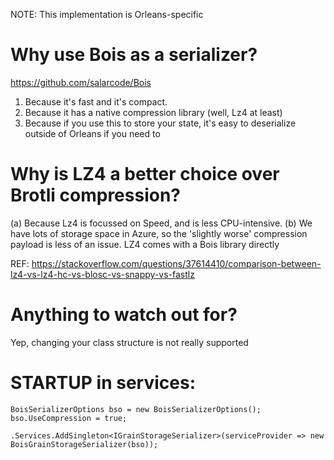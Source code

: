 ﻿NOTE: This implementation is Orleans-specific

# Why use Bois as a serializer?

https://github.com/salarcode/Bois 

1. Because it's fast and it's compact.
2. Because it has a native compression library (well, Lz4 at least)
3. Because if you use this to store your state, it's easy to deserialize outside of Orleans if you need to

# Why is LZ4 a better choice over Brotli compression?

(a) Because Lz4 is focussed on Speed, and is less CPU-intensive.
(b) We have lots of storage space in Azure, so the 'slightly worse' compression payload is less of an issue.
LZ4 comes with a Bois library directly

REF: https://stackoverflow.com/questions/37614410/comparison-between-lz4-vs-lz4-hc-vs-blosc-vs-snappy-vs-fastlz

# Anything to watch out for?

Yep, changing your class structure is not really supported


# STARTUP in services:

	BoisSerializerOptions bso = new BoisSerializerOptions();
	bso.UseCompression = true;

	.Services.AddSingleton<IGrainStorageSerializer>(serviceProvider => new BoisGrainStorageSerializer(bso));